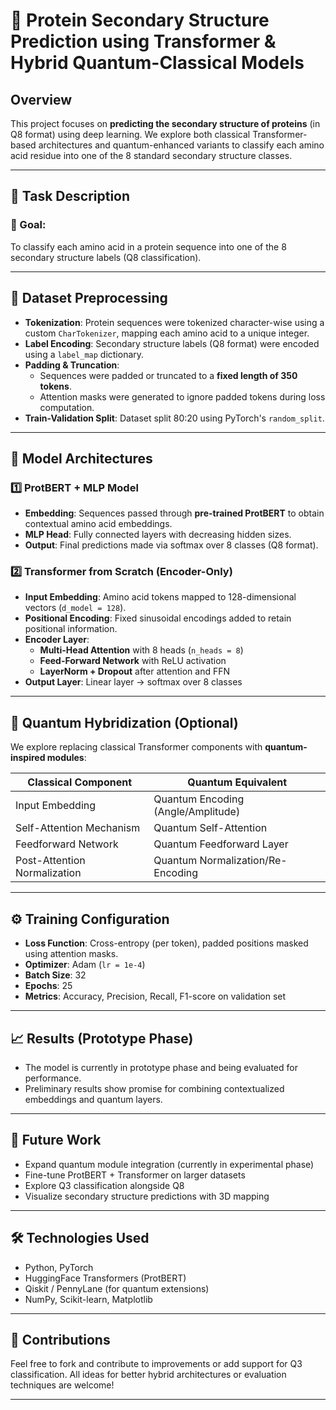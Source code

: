 # 🧬 Protein Secondary Structure Prediction using Transformer & Hybrid Quantum-Classical Models

## Overview

This project focuses on **predicting the secondary structure of proteins** (in Q8 format) using deep learning. We explore both classical Transformer-based architectures and quantum-enhanced variants to classify each amino acid residue into one of the 8 standard secondary structure classes.

---

## 🧪 Task Description

### 🎯 Goal:
To classify each amino acid in a protein sequence into one of the 8 secondary structure labels (Q8 classification).

---

## 📂 Dataset Preprocessing

- **Tokenization**: Protein sequences were tokenized character-wise using a custom `CharTokenizer`, mapping each amino acid to a unique integer.
- **Label Encoding**: Secondary structure labels (Q8 format) were encoded using a `label_map` dictionary.
- **Padding & Truncation**: 
  - Sequences were padded or truncated to a **fixed length of 350 tokens**.
  - Attention masks were generated to ignore padded tokens during loss computation.
- **Train-Validation Split**: Dataset split 80:20 using PyTorch's `random_split`.

---

## 🧠 Model Architectures

### 1️⃣ ProtBERT + MLP Model

- **Embedding**: Sequences passed through **pre-trained ProtBERT** to obtain contextual amino acid embeddings.
- **MLP Head**: Fully connected layers with decreasing hidden sizes.
- **Output**: Final predictions made via softmax over 8 classes (Q8 format).

### 2️⃣ Transformer from Scratch (Encoder-Only)

- **Input Embedding**: Amino acid tokens mapped to 128-dimensional vectors (`d_model = 128`).
- **Positional Encoding**: Fixed sinusoidal encodings added to retain positional information.
- **Encoder Layer**:
  - **Multi-Head Attention** with 8 heads (`n_heads = 8`)
  - **Feed-Forward Network** with ReLU activation
  - **LayerNorm + Dropout** after attention and FFN
- **Output Layer**: Linear layer → softmax over 8 classes

---

## 🔬 Quantum Hybridization (Optional)

We explore replacing classical Transformer components with **quantum-inspired modules**:

| Classical Component        | Quantum Equivalent                   |
|---------------------------|--------------------------------------|
| Input Embedding           | Quantum Encoding (Angle/Amplitude)  |
| Self-Attention Mechanism  | Quantum Self-Attention               |
| Feedforward Network       | Quantum Feedforward Layer           |
| Post-Attention Normalization | Quantum Normalization/Re-Encoding |

---

## ⚙️ Training Configuration

- **Loss Function**: Cross-entropy (per token), padded positions masked using attention masks.
- **Optimizer**: Adam (`lr = 1e-4`)
- **Batch Size**: 32
- **Epochs**: 25
- **Metrics**: Accuracy, Precision, Recall, F1-score on validation set

---

## 📈 Results (Prototype Phase)

- The model is currently in prototype phase and being evaluated for performance.
- Preliminary results show promise for combining contextualized embeddings and quantum layers.

---

## 📌 Future Work

- Expand quantum module integration (currently in experimental phase)
- Fine-tune ProtBERT + Transformer on larger datasets
- Explore Q3 classification alongside Q8
- Visualize secondary structure predictions with 3D mapping

---

## 🛠️ Technologies Used

- Python, PyTorch
- HuggingFace Transformers (ProtBERT)
- Qiskit / PennyLane (for quantum extensions)
- NumPy, Scikit-learn, Matplotlib

---

## 🤝 Contributions

Feel free to fork and contribute to improvements or add support for Q3 classification. All ideas for better hybrid architectures or evaluation techniques are welcome!

---
